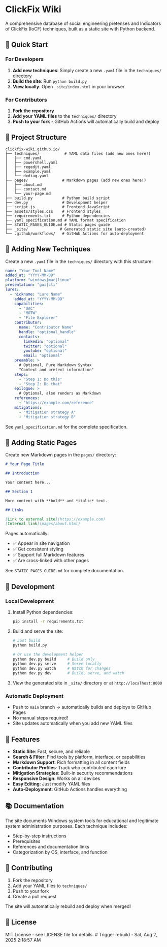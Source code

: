 # ClickFix Wiki

A comprehensive database of social engineering pretenses and Indicators of ClickFix (IoCF) techniques, built as a static site with Python backend.

## 🚀 Quick Start

### For Developers

1. **Add new techniques**: Simply create a new `.yaml` file in the `techniques/` directory
2. **Build the site**: Run `python build.py`
3. **View locally**: Open `_site/index.html` in your browser

### For Contributors

1. **Fork the repository**
2. **Add your YAML files** to the `techniques/` directory
3. **Push to your fork** - GitHub Actions will automatically build and deploy

## 📁 Project Structure

```
clickfix-wiki.github.io/
├── techniques/           # YAML data files (add new ones here!)
│   ├── cmd.yaml
│   ├── powershell.yaml
│   ├── regedit.yaml
│   ├── example.yaml
│   └── dxdiag.yaml
├── pages/               # Markdown pages (add new ones here!)
│   ├── about.md
│   ├── contact.md
│   └── your-page.md
├── build.py             # Python build script
├── dev.py               # Development helper
├── script.js            # Frontend JavaScript
├── assets/styles.css    # Frontend styles
├── requirements.txt     # Python dependencies
├── yaml_specification.md # YAML format specification
├── STATIC_PAGES_GUIDE.md # Static pages guide
├── _site/              # Generated static site (auto-created)
└── .github/workflows/   # GitHub Actions for auto-deployment
```

## 📝 Adding New Techniques

Create a new `.yaml` file in the `techniques/` directory with this structure:

```yaml
name: "Your Tool Name"
added_at: "YYYY-MM-DD"
platform: "windows|mac|linux"
presentation: "gui|cli"
lures:
  - nickname: "Lure Name"
    added_at: "YYYY-MM-DD"
    capabilities:
      - "UAC"
      - "MOTW"
      - "File Explorer"
    contributor:
      name: "Contributor Name"
      handle: "optional_handle"
      contacts:
        linkedin: "optional"
        twitter: "optional"
        youtube: "optional"
        email: "optional"
    preamble: >
      # Optional, Pure Markdown Syntax
      "Context and pretext information"
    steps:
      - "Step 1: Do this"
      - "Step 2: Do that"
    epilogue: >
      # Optional, also renders as Markdown
    references:
      - "https://example.com/reference"
    mitigations:
      - "Mitigation strategy A"
      - "Mitigation strategy B"
```

See `yaml_specification.md` for the complete specification.

## 📄 Adding Static Pages

Create new Markdown pages in the `pages/` directory:

```markdown
# Your Page Title

## Introduction

Your content here...

## Section 1

More content with **bold** and *italic* text.

## Links

[Link to external site](https://example.com)
[Internal link](pages/about.html)
```

Pages automatically:
- ✅ Appear in site navigation
- ✅ Get consistent styling
- ✅ Support full Markdown features
- ✅ Are cross-linked with other pages

See `STATIC_PAGES_GUIDE.md` for complete documentation.

## 🔧 Development

### Local Development

1. Install Python dependencies:
   ```bash
   pip install -r requirements.txt
   ```

2. Build and serve the site:
   ```bash
   # Just build
   python build.py
   
   # Or use the development helper
   python dev.py build     # Build only
   python dev.py serve     # Serve locally
   python dev.py watch     # Watch for changes
   python dev.py dev       # Build, serve, and watch
   ```

3. View the generated site in `_site/` directory or at `http://localhost:8000`

### Automatic Deployment

- Push to `main` branch → automatically builds and deploys to GitHub Pages
- No manual steps required!
- Site updates automatically when you add new YAML files

## 🎨 Features

- **Static Site**: Fast, secure, and reliable
- **Search & Filter**: Find tools by platform, interface, or capabilities
- **Markdown Support**: Rich formatting in all content fields
- **Contributor Profiles**: Track who contributed each lure
- **Mitigation Strategies**: Built-in security recommendations
- **Responsive Design**: Works on all devices
- **Easy Editing**: Just modify YAML files
- **Auto-Deployment**: GitHub Actions handles everything

## 📚 Documentation

The site documents Windows system tools for educational and legitimate system administration purposes. Each technique includes:

- Step-by-step instructions
- Prerequisites
- References and documentation links
- Categorization by OS, interface, and function

## 🤝 Contributing

1. Fork the repository
2. Add your YAML files to `techniques/`
3. Push to your fork
4. Create a pull request

The site will automatically rebuild and deploy when merged!

## 📄 License

MIT License - see LICENSE file for details. 
#   T r i g g e r   r e b u i l d   -   S a t ,   A u g     2 ,   2 0 2 5     2 : 1 8 : 5 7   A M  
 